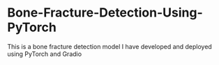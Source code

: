 # Bone-Fracture-Detection-Using-PyTorch
This is a bone fracture detection model I have developed and deployed using PyTorch and Gradio
